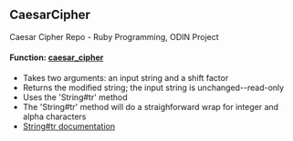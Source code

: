 ## CaesarCipher
Caesar Cipher Repo - Ruby Programming, ODIN Project

#### Function: [caesar_cipher](https://github.com/turbopro/CaesarCipher/blob/master/caesar_cipher.rb) 

- Takes two arguments: an input string and a shift factor
- Returns the modified string; the input string is unchanged--read-only
- Uses the 'String#tr' method
- The 'String#tr' method will do a straighforward wrap for integer and alpha characters
- [String#tr documentation](https://ruby-doc.org/core-2.4.0/String.html#method-i-tr "Ruby Doc Page")

